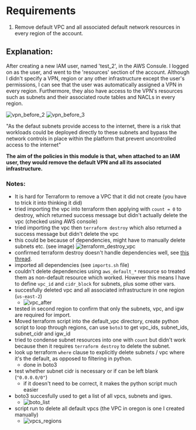 # Requirements
1. Remove default VPC and all associated default network resources in every region of the account. 

## Explanation:
After creating a new IAM user, named 'test_2', in the AWS Consule. I logged on as the user, and went to the 'resources' section of the account. Although I didn't specify a VPN, region or any other infrastructure except the user's permissions, I can see that the user was automatically assigned a VPN in every region. Furthermore, they also have access to the VPN's resources such as subnets and their associated route tables and NACLs in every region.


![vpn_before_2](./../../images/vpc_before_2.png)
![vpn_before_3](./../../images/vpc_before_3.png)

"As the defaut subnets provide access to the internet, there is a risk that workloads could be deployed directly to these subnets and bypass the network controls in place within the platform that prevent uncontrolled access to the internet" 

**The aim of the policies in this module is that, when attached to an IAM user, they would remove the default VPN and all its associated infrastructure.**

### Notes:
- It is hard for Terraform to remove a VPC that it did not create (you have to trick it into thinking it did)
- tried importing the vpc into terraform then applying with `count = 0` to destroy, which returned success message but didn't actually delete the vpc (checked using AWS console)
- tried importing the vpc then `terraform destroy` which also returned a success message but didn't delete the vpc 
- this could be because of dependencies, might have to manually delete subnets etc. (see image)
![terraform_destroy_vpc](./../../images/destroy_vpc.png)
- confirmed terraform destroy doesn't handle dependencies well, see [this thread](https://github.com/hashicorp/terraform-provider-aws/issues/2445).
- imported all dependencies (see `imports.sh` file)
- couldn't delete dependencies using `aws_default_*` resource so treated them as non-default resource which worked. However this means I have to define `vpc_id` and `cidr_block` for subnets, plus some other vars. 
- succesfully deleted vpc and all associated infrastructure in one region (`us-east-2`)
    - ![vpc_after](./../../images/vpc_after.png)
- tested in second region to confirm that only the subnets, vpc, and igw are required for import. 
- Moved terraform script into the default_vpc directory, create python script to loop through regions, can use `boto3` to get vpc_ids, subnet_ids, subnet_cidr and igw_id
- tried to condense subnet resources into one with `count` but didn't work because then it requires `terraform destroy` to delete the subnet. 
- look up terraform `where` clause to explicitly delete subnets / vpc where it's the default, as opposed to filtering in python. 
    - done in boto3 
- test whether subnet cidr is necessary or if can be left blank (`"0.0.0.0/0"`)
    - if it doesn't need to be correct, it makes the python script much easier
- boto3 succesfully used to get a list of all vpcs, subnets and igws. 
    - ![boto_list](./../../images/boto3_list.png)
- script run to delete all default vpcs (the VPC in oregon is one I created manually)
    - ![vpcs_regions](./../../images/vpcs_regions.png)